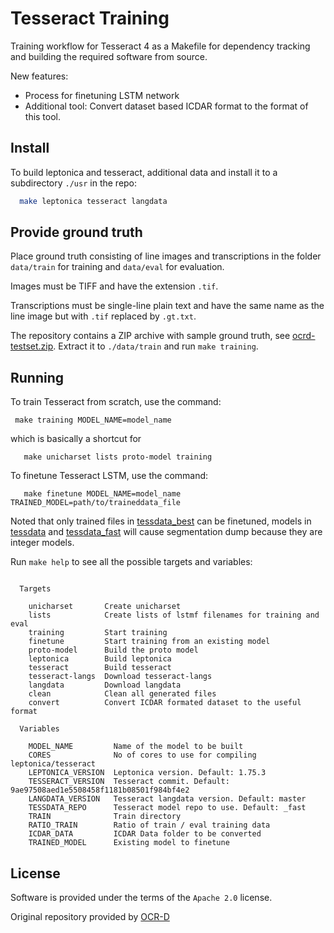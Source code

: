 # Tesseract Training

Training workflow for Tesseract 4 as a Makefile for dependency tracking and building the required software from source.   

New features:  
- Process for finetuning LSTM network  
- Additional tool: Convert dataset based ICDAR format to the format of this tool.    

## Install

To build leptonica and tesseract, additional data and install it to a subdirectory `./usr` in the repo:

```sh
  make leptonica tesseract langdata
```

## Provide ground truth

Place ground truth consisting of line images and transcriptions in the folder
`data/train` for training and `data/eval` for evaluation.

Images must be TIFF and have the extension `.tif`.

Transcriptions must be single-line plain text and have the same name as the
line image but with `.tif` replaced by `.gt.txt`.

The repository contains a ZIP archive with sample ground truth, see
[ocrd-testset.zip](./ocrd-testset.zip). Extract it to `./data/train` and run
`make training`.

## Running

To train Tesseract from scratch, use the command:  
```
 make training MODEL_NAME=model_name
```
which is basically a shortcut for
```
   make unicharset lists proto-model training
```
  
To finetune Tesseract LSTM, use the command:
```
   make finetune MODEL_NAME=model_name TRAINED_MODEL=path/to/traineddata_file
```
Noted that only trained files in [tessdata_best](https://github.com/tesseract-ocr/tessdata_best) can be finetuned, models in [tessdata](https://github.com/tesseract-ocr/tessdata) and [tessdata_fast](https://github.com/tesseract-ocr/tessdata_fast) will cause segmentation dump because they are integer models.

Run `make help` to see all the possible targets and variables:

<!-- BEGIN-EVAL -w '```' '```'  make help -->
```

  Targets

    unicharset       Create unicharset
    lists            Create lists of lstmf filenames for training and eval
    training         Start training
    finetune         Start training from an existing model
    proto-model      Build the proto model
    leptonica        Build leptonica
    tesseract        Build tesseract
    tesseract-langs  Download tesseract-langs
    langdata         Download langdata
    clean            Clean all generated files
    convert          Convert ICDAR formated dataset to the useful format

  Variables

    MODEL_NAME         Name of the model to be built
    CORES              No of cores to use for compiling leptonica/tesseract
    LEPTONICA_VERSION  Leptonica version. Default: 1.75.3
    TESSERACT_VERSION  Tesseract commit. Default: 9ae97508aed1e5508458f1181b08501f984bf4e2
    LANGDATA_VERSION   Tesseract langdata version. Default: master
    TESSDATA_REPO      Tesseract model repo to use. Default: _fast
    TRAIN              Train directory
    RATIO_TRAIN        Ratio of train / eval training data
    ICDAR_DATA         ICDAR Data folder to be converted
    TRAINED_MODEL      Existing model to finetune
```

<!-- END-EVAL -->

## License

Software is provided under the terms of the `Apache 2.0` license.

Original repository provided by [OCR-D](https://github.com/OCR-D/ocrd-train)
